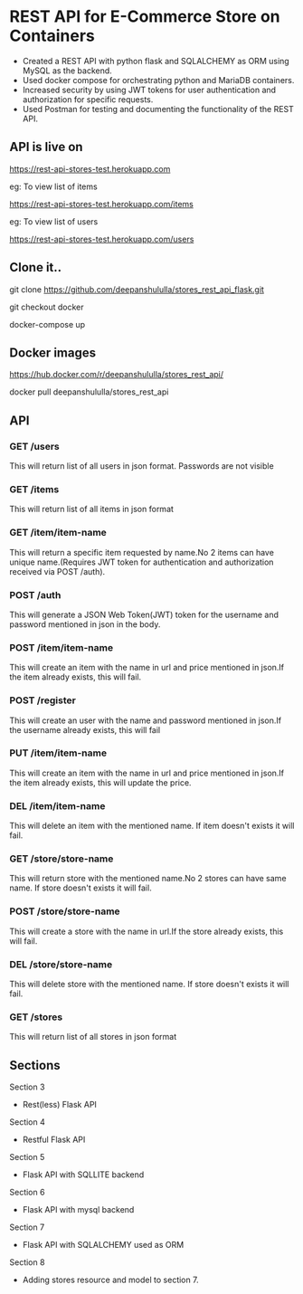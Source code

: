 # REST API for E-Commerce Store on Containers

* Created a REST API with python flask and SQLALCHEMY as ORM using MySQL as the backend.
* Used docker compose for orchestrating python and MariaDB containers.
* Increased security by using JWT tokens for user authentication and authorization for specific requests.
* Used Postman for testing and documenting the functionality of the REST API.


## API is live on 
https://rest-api-stores-test.herokuapp.com

eg: To view list of items

https://rest-api-stores-test.herokuapp.com/items

eg: To view list of users

https://rest-api-stores-test.herokuapp.com/users



##  Clone it..
git clone https://github.com/deepanshululla/stores_rest_api_flask.git

git checkout docker

docker-compose up

## Docker images
https://hub.docker.com/r/deepanshululla/stores_rest_api/

docker pull deepanshululla/stores_rest_api

## API

### GET /users

This will return list of all users in json format. Passwords are not visible

### GET /items

This will return list of all items in json format

### GET /item/item-name

This will return a specific item requested by name.No 2 items can have unique name.(Requires JWT token for authentication and authorization
received via POST /auth). 

### POST /auth

This will generate a JSON Web Token(JWT) token for the username and password mentioned in json in the body.

### POST /item/item-name

This will create an item with the name in url and price mentioned in json.If the item already exists, this will fail.

### POST /register

This will create an user with the name and password mentioned in json.If the username already exists, this will fail

### PUT /item/item-name

This will create an item with the name in url and price mentioned in json.If the item already exists, this will update the price.

### DEL /item/item-name

This will delete an item with the mentioned name. If item doesn't exists it will fail.

### GET /store/store-name

This will return store with the mentioned name.No 2 stores can have same name. If store doesn't exists it will fail.

### POST /store/store-name

This will create a store with the name in url.If the store already exists, this will fail.

### DEL /store/store-name

This will delete store with the mentioned name. If store doesn't exists it will fail.

### GET /stores

This will return list of all stores in json format

## Sections

Section 3

* Rest(less) Flask API

Section 4

* Restful Flask API

Section 5 

* Flask API with SQLLITE backend

Section 6 

* Flask API with mysql backend

Section 7

* Flask API with SQLALCHEMY used as ORM

Section 8

* Adding stores resource and model to section 7.

